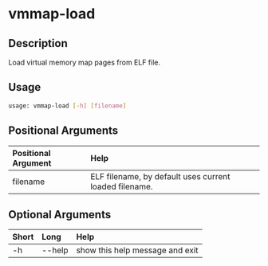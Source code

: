 <!-- THIS PART OF THIS FILE IS AUTOGENERATED. DO NOT MODIFY IT. See scripts/generate_docs.sh -->




# vmmap-load

## Description


Load virtual memory map pages from ELF file.
## Usage


```bash
usage: vmmap-load [-h] [filename]

```
## Positional Arguments

|Positional Argument|Help|
| :--- | :--- |
|filename|ELF filename, by default uses current loaded filename.|

## Optional Arguments

|Short|Long|Help|
| :--- | :--- | :--- |
|-h|--help|show this help message and exit|

<!-- END OF AUTOGENERATED PART. Do not modify this line or the line below, they mark the end of the auto-generated part of the file. If you want to extend the documentation in a way which cannot easily be done by adding to the command help description, write below the following line. -->
<!-- ------------\>8---- ----\>8---- ----\>8------------ -->
